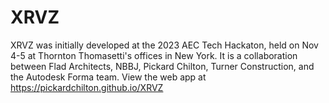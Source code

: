 # XRVZ

XRVZ was initially developed at the 2023 AEC Tech Hackaton, held on Nov 4-5 at Thornton Thomasetti's offices in New York. It is a collaboration between Flad Architects, NBBJ, Pickard Chilton, Turner Construction, and the Autodesk Forma team. View the web app at https://pickardchilton.github.io/XRVZ
